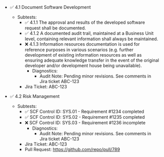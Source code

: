 <!-- Quality System (QS) Compliance Assertions and Attestations version 1 -->
- ✅ 4.1 Document Software Development
  - Subtests:
    - ✅ 4.1.1 The approval and results of the developed software request shall be documented.
    - ✅ 4.1.2 A documented audit trail, maintained at a Business Unit level, containing relevant information shall always be maintained.
    - ❌ 4.1.3 Information resources documentation is used for reference purposes in various scenarios (e.g. further development of existing information resources as well as ensuring adequate knowledge transfer in the event of the original developer and/or development house being unavailable).
      - Diagnostics:
        - Audit Note: Pending minor revisions. See comments in Jira ticket ABC-123
    - Jira Ticket: ABC-123

- ✅ 4.2 Risk Management
  - Subtests:
    - ✅ SCF Control ID: SYS.01 - Requirement #1234 completed
    - ✅ SCF Control ID: SYS.02 - Requirement #1235 completed
    - ❌ SCF Control ID: SYS.03 - Requirement #1236 incomplete
      - Diagnostics:
        - Audit Note: Pending minor revisions. See comments in Jira ticket ABC-123
    - Jira Ticket: ABC-123
    - Pull Request: https://github.com/repo/pull/789


